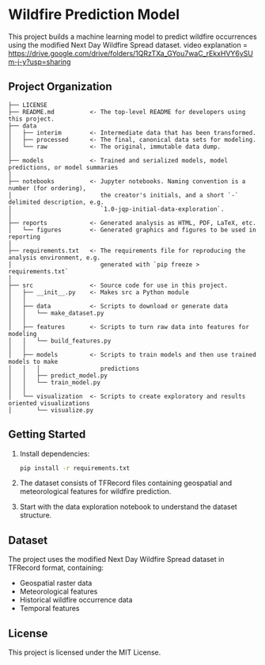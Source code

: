 # Wildfire Prediction Model

This project builds a machine learning model to predict wildfire occurrences using the modified Next Day Wildfire Spread dataset.
video explanation = https://drive.google.com/drive/folders/1QRzTXa_GYou7waC_rEkxHVY6ySUm-j-y?usp=sharing

## Project Organization

    ├── LICENSE
    ├── README.md          <- The top-level README for developers using this project.
    ├── data
    │   ├── interim        <- Intermediate data that has been transformed.
    │   ├── processed      <- The final, canonical data sets for modeling.
    │   └── raw            <- The original, immutable data dump.
    │
    ├── models             <- Trained and serialized models, model predictions, or model summaries
    │
    ├── notebooks          <- Jupyter notebooks. Naming convention is a number (for ordering),
    │                         the creator's initials, and a short `-` delimited description, e.g.
    │                         `1.0-jqp-initial-data-exploration`.
    │
    ├── reports            <- Generated analysis as HTML, PDF, LaTeX, etc.
    │   └── figures        <- Generated graphics and figures to be used in reporting
    │
    ├── requirements.txt   <- The requirements file for reproducing the analysis environment, e.g.
    │                         generated with `pip freeze > requirements.txt`
    │
    ├── src                <- Source code for use in this project.
    │   ├── __init__.py    <- Makes src a Python module
    │   │
    │   ├── data           <- Scripts to download or generate data
    │   │   └── make_dataset.py
    │   │
    │   ├── features       <- Scripts to turn raw data into features for modeling
    │   │   └── build_features.py
    │   │
    │   ├── models         <- Scripts to train models and then use trained models to make
    │   │   │                 predictions
    │   │   ├── predict_model.py
    │   │   └── train_model.py
    │   │
    │   └── visualization  <- Scripts to create exploratory and results oriented visualizations
    │       └── visualize.py

## Getting Started

1. Install dependencies:
   ```bash
   pip install -r requirements.txt
   ```

2. The dataset consists of TFRecord files containing geospatial and meteorological features for wildfire prediction.

3. Start with the data exploration notebook to understand the dataset structure.

## Dataset

The project uses the modified Next Day Wildfire Spread dataset in TFRecord format, containing:
- Geospatial raster data
- Meteorological features
- Historical wildfire occurrence data
- Temporal features

## License

This project is licensed under the MIT License.
